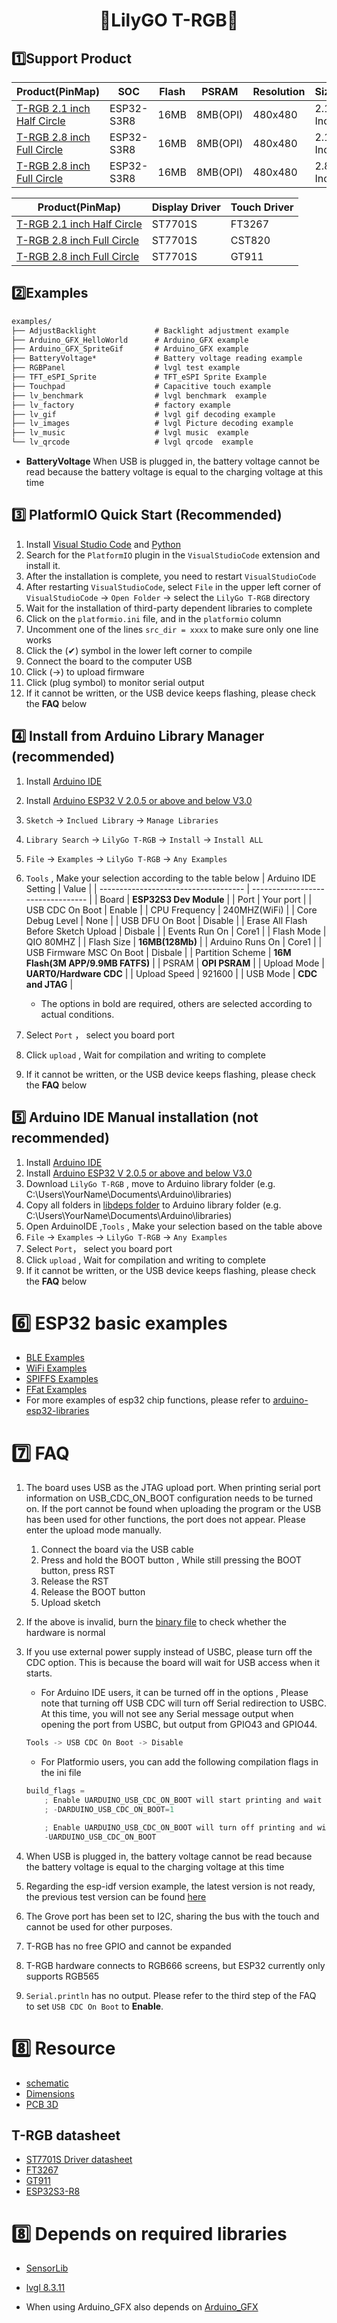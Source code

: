 <h1 align = "center">🌟LilyGO T-RGB🌟</h1>

## 1️⃣Support Product

| Product(PinMap)                 | SOC        | Flash | PSRAM    | Resolution | Size     |
| ------------------------------- | ---------- | ----- | -------- | ---------- | -------- |
| [T-RGB 2.1 inch Half Circle][1] | ESP32-S3R8 | 16MB  | 8MB(OPI) | 480x480    | 2.1 Inch |
| [T-RGB 2.8 inch Full Circle][2] | ESP32-S3R8 | 16MB  | 8MB(OPI) | 480x480    | 2.1 Inch |
| [T-RGB 2.8 inch Full Circle][3] | ESP32-S3R8 | 16MB  | 8MB(OPI) | 480x480    | 2.8 Inch |

| Product(PinMap)                 | Display Driver | Touch Driver |
| ------------------------------- | -------------- | ------------ |
| [T-RGB 2.1 inch Half Circle][1] | ST7701S        | FT3267       |
| [T-RGB 2.8 inch Full Circle][2] | ST7701S        | CST820       |
| [T-RGB 2.8 inch Full Circle][3] | ST7701S        | GT911        |

[1]: https://www.lilygo.cc/products/t-rgb?variant=42407295877301
[2]: https://www.lilygo.cc/products/t-rgb
[3]: https://www.lilygo.cc/products/t-rgb?variant=42880799441077

## 2️⃣Examples

```txt
examples/
├── AdjustBacklight             # Backlight adjustment example
├── Arduino_GFX_HelloWorld      # Arduino_GFX example
├── Arduino_GFX_SpriteGif       # Arduino_GFX example
├── BatteryVoltage*             # Battery voltage reading example
├── RGBPanel                    # lvgl test example
├── TFT_eSPI_Sprite             # TFT_eSPI Sprite Example
├── Touchpad                    # Capacitive touch example
├── lv_benchmark                # lvgl benchmark  example
├── lv_factory                  # factory example
├── lv_gif                      # lvgl gif decoding example
├── lv_images                   # lvgl Picture decoding example
├── lv_music                    # lvgl music  example
└── lv_qrcode                   # lvgl qrcode  example
```

* **BatteryVoltage** When USB is plugged in, the battery voltage cannot be read because the battery voltage is equal to the charging voltage at this time

## 3️⃣ PlatformIO Quick Start (Recommended)

1. Install [Visual Studio Code](https://code.visualstudio.com/) and [Python](https://www.python.org/)
2. Search for the `PlatformIO` plugin in the `VisualStudioCode` extension and install it.
3. After the installation is complete, you need to restart `VisualStudioCode`
4. After restarting `VisualStudioCode`, select `File` in the upper left corner of `VisualStudioCode` -> `Open Folder` -> select the `LilyGo T-RGB` directory
5. Wait for the installation of third-party dependent libraries to complete
6. Click on the `platformio.ini` file, and in the `platformio` column
7. Uncomment one of the lines `src_dir = xxxx` to make sure only one line works
8. Click the (✔) symbol in the lower left corner to compile
9. Connect the board to the computer USB
10. Click (→) to upload firmware
11. Click (plug symbol) to monitor serial output
12. If it cannot be written, or the USB device keeps flashing, please check the **FAQ** below

## 4️⃣ Install from Arduino Library Manager (recommended)

1. Install [Arduino IDE](https://www.arduino.cc/en/software)
2. Install [Arduino ESP32 V 2.0.5 or above and below V3.0](https://docs.espressif.com/projects/arduino-esp32/en/latest/) 
3. `Sketch` -> `Inclued Library` -> `Manage Libraries`
4. `Library Search` -> `LilyGo T-RGB` -> `Install` -> `Install ALL`
5. `File` -> `Examples` -> `LilyGo T-RGB` -> `Any Examples`
6. `Tools` , Make your selection according to the table below
    | Arduino IDE Setting                  | Value                             |
    | ------------------------------------ | --------------------------------- |
    | Board                                | **ESP32S3 Dev Module**            |
    | Port                                 | Your port                         |
    | USB CDC On Boot                      | Enable                            |
    | CPU Frequency                        | 240MHZ(WiFi)                      |
    | Core Debug Level                     | None                              |
    | USB DFU On Boot                      | Disable                           |
    | Erase All Flash Before Sketch Upload | Disbale                           |
    | Events Run On                        | Core1                             |
    | Flash Mode                           | QIO 80MHZ                         |
    | Flash Size                           | **16MB(128Mb)**                   |
    | Arduino Runs On                      | Core1                             |
    | USB Firmware MSC On Boot             | Disbale                           |
    | Partition Scheme                     | **16M Flash(3M APP/9.9MB FATFS)** |
    | PSRAM                                | **OPI PSRAM**                     |
    | Upload Mode                          | **UART0/Hardware CDC**            |
    | Upload Speed                         | 921600                            |
    | USB Mode                             | **CDC and JTAG**                  |
    * The options in bold are required, others are selected according to actual conditions.

7. Select `Port` ， select you board port
8. Click `upload` , Wait for compilation and writing to complete
9. If it cannot be written, or the USB device keeps flashing, please check the **FAQ** below

## 5️⃣ Arduino IDE Manual installation (not recommended)

1. Install [Arduino IDE](https://www.arduino.cc/en/software)
2. Install [Arduino ESP32 V 2.0.5 or above and below V3.0](https://docs.espressif.com/projects/arduino-esp32/en/latest/)
3. Download `LilyGo T-RGB` , move to Arduino library folder (e.g. C:\Users\YourName\Documents\Arduino\libraries)
4. Copy all folders in [libdeps folder](./libdeps/)  to Arduino library folder (e.g. C:\Users\YourName\Documents\Arduino\libraries)
5. Open ArduinoIDE  ,`Tools` , Make your selection based on the table above
6. `File` -> `Examples` -> `LilyGo T-RGB` -> `Any Examples`
7. Select `Port`， select you board port
8. Click `upload` , Wait for compilation and writing to complete
9. If it cannot be written, or the USB device keeps flashing, please check the **FAQ** below

# 6️⃣ ESP32 basic examples

* [BLE Examples](https://github.com/espressif/arduino-esp32/tree/master/libraries/BLE)
* [WiFi Examples](https://github.com/espressif/arduino-esp32/tree/master/libraries/WiFi)
* [SPIFFS Examples](https://github.com/espressif/arduino-esp32/tree/master/libraries/SPIFFS)
* [FFat Examples](https://github.com/espressif/arduino-esp32/tree/master/libraries/FFat)
* For more examples of esp32 chip functions, please refer to [arduino-esp32-libraries](https://github.com/espressif/arduino-esp32/tree/master/libraries)

# 7️⃣ FAQ

1. The board uses USB as the JTAG upload port. When printing serial port information on USB_CDC_ON_BOOT configuration needs to be turned on.
If the port cannot be found when uploading the program or the USB has been used for other functions, the port does not appear.
Please enter the upload mode manually.
   1. Connect the board via the USB cable
   2. Press and hold the BOOT button , While still pressing the BOOT button, press RST
   3. Release the RST
   4. Release the BOOT button
   5. Upload sketch

2. If the above is invalid, burn the [binary file](./firmware/README.MD)  to check whether the hardware is normal
3. If you use external power supply instead of USBC, please turn off the CDC option. This is because the board will wait for USB access when it starts.
   * For Arduino IDE users, it can be turned off in the options , Please note that turning off USB CDC will turn off Serial redirection to USBC. At this time, you will not see any Serial message output when opening the port from USBC, but output from GPIO43 and GPIO44.

    ```c
    Tools -> USB CDC On Boot -> Disable
    ```

   * For Platformio users, you can add the following compilation flags in the ini file

    ```c
    build_flags =
        ; Enable UARDUINO_USB_CDC_ON_BOOT will start printing and wait for terminal access during startup
        ; -DARDUINO_USB_CDC_ON_BOOT=1

        ; Enable UARDUINO_USB_CDC_ON_BOOT will turn off printing and will not block when using the battery
        -UARDUINO_USB_CDC_ON_BOOT
    ```
4. When USB is plugged in, the battery voltage cannot be read because the battery voltage is equal to the charging voltage at this time
5. Regarding the esp-idf version example, the latest version is not ready, the previous test version can be found [here](https://github.com/Xinyuan-LilyGO/T-RGB/releases/tag/v0.0.1)
6. The Grove port has been set to I2C, sharing the bus with the touch and cannot be used for other purposes.
7. T-RGB has no free GPIO and cannot be expanded
8. T-RGB hardware connects to RGB666 screens, but ESP32 currently only supports RGB565
9. `Serial.println` has no output. Please refer to the third step of the FAQ to set `USB CDC On Boot` to **Enable**.



# 8️⃣ Resource

* [schematic](./schematic/T-RGB.pdf)
* [Dimensions](./dimensions/T-RGB-PCB.DXF)
* [PCB 3D](./dimensions/T-RGB-FULL-3D.stp)

## T-RGB datasheet

* [ST7701S Driver datasheet](./datasheet/ST7701S_SPEC_%20V1.1.pdf)
* [FT3267](./datasheet/FT3267-DataSheet.pdf)
* [GT911](./datasheet/GT911%20Datasheet.pdf.pdf)
* [ESP32S3-R8](https://www.espressif.com.cn/en/support/documents/technical-documents?keys=&field_type_tid%5B%5D=842)

# 8️⃣ Depends on required libraries

* [SensorLib](https://github.com/lewisxhe/SensorsLib)
* [lvgl 8.3.11](https://github.com/lvgl/lvgl)

* When using Arduino_GFX also depends on [Arduino_GFX](https://github.com/moononournation/Arduino_GFX)
